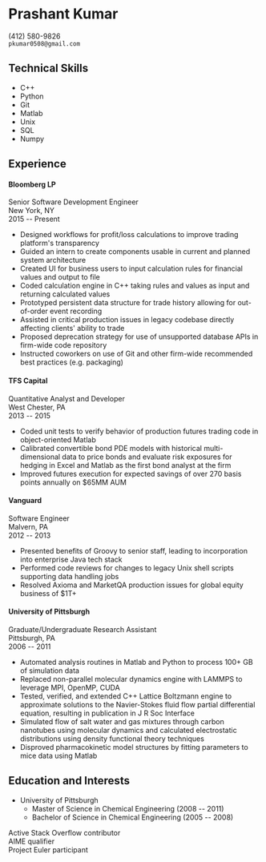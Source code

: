 Prashant Kumar
=============

(412) 580-9826  
`pkumar0508@gmail.com`

## Technical Skills
- C++
- Python
- Git
- Matlab
- Unix
- SQL
- Numpy

## Experience

#### Bloomberg LP
Senior Software Development Engineer  
New York, NY  
2015 -- Present

- Designed workflows for profit/loss calculations to improve
trading platform's transparency
- Guided an intern to create components usable in current and
planned system architecture
- Created UI for business users to input calculation rules for
financial values and output to file
- Coded calculation engine in C++ taking rules and values as input
and returning calculated values
- Prototyped persistent data structure for trade history allowing
for out-of-order event recording
- Assisted in critical production issues in legacy codebase directly
affecting clients' ability to trade
- Proposed deprecation strategy for use of unsupported database APIs
in firm-wide code repository
- Instructed coworkers on use of Git and other firm-wide recommended
best practices (e.g. packaging)


#### TFS Capital
Quantitative Analyst and Developer  
West Chester, PA  
2013 -- 2015

- Coded unit tests to verify behavior of production futures trading
code in object-oriented Matlab
- Calibrated convertible bond PDE models with historical
multi-dimensional data to price bonds and evaluate risk exposures
for hedging in Excel and Matlab as the first bond analyst at the firm
- Improved futures execution for expected savings of
over 270 basis points annually on $65MM AUM

#### Vanguard
Software Engineer  
Malvern, PA  
2012 -- 2013

- Presented benefits of Groovy to senior staff, leading to
incorporation into enterprise Java tech stack
- Performed code reviews for changes to legacy Unix shell scripts
supporting data handling jobs
- Resolved Axioma and MarketQA production issues for global equity
business of $1T+

#### University of Pittsburgh
Graduate/Undergraduate Research Assistant  
Pittsburgh, PA  
2006 -- 2011

- Automated analysis routines in Matlab and Python to process
100+ GB of simulation data
- Replaced non-parallel molecular dynamics engine with LAMMPS to
leverage MPI, OpenMP, CUDA
- Tested, verified, and extended C++ Lattice Boltzmann engine to
approximate solutions to the Navier-Stokes fluid flow partial
differential equation, resulting in publication in J R Soc Interface
- Simulated flow of salt water and gas mixtures through carbon
nanotubes using molecular dynamics and calculated electrostatic
distributions using density functional theory techniques
- Disproved pharmacokinetic model structures by fitting
parameters to mice data using Matlab

## Education and Interests

- University of Pittsburgh
  - Master of Science in Chemical Engineering (2008 -- 2011)
  - Bachelor of Science in Chemical Engineering (2005 -- 2008)

Active Stack Overflow contributor  
AIME qualifier  
Project Euler participant
